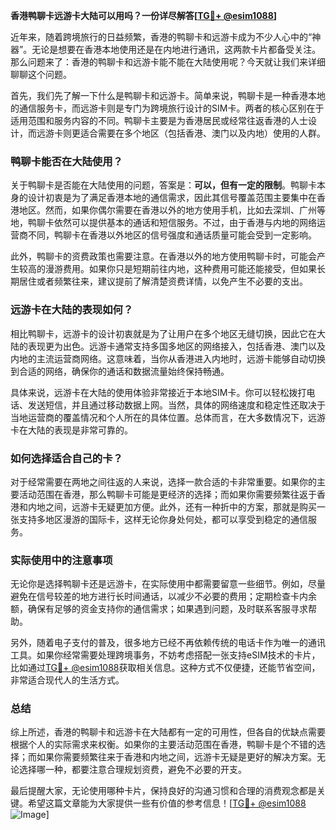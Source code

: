 **香港鸭聊卡远游卡大陆可以用吗？一份详尽解答[[TG💪+ @esim1088](https://t.me/s/esim1088)]**

近年来，随着跨境旅行的日益频繁，香港的鸭聊卡和远游卡成为不少人心中的“神器”。无论是想要在香港本地使用还是在内地进行通讯，这两款卡片都备受关注。那么问题来了：香港的鸭聊卡和远游卡能不能在大陆使用呢？今天就让我们来详细聊聊这个问题。

首先，我们先了解一下什么是鸭聊卡和远游卡。简单来说，鸭聊卡是一种香港本地的通信服务卡，而远游卡则是专门为跨境旅行设计的SIM卡。两者的核心区别在于适用范围和服务内容的不同。鸭聊卡主要是为香港居民或经常往返香港的人士设计，而远游卡则更适合需要在多个地区（包括香港、澳门以及内地）使用的人群。

### 鸭聊卡能否在大陆使用？

关于鸭聊卡是否能在大陆使用的问题，答案是：**可以，但有一定的限制**。鸭聊卡本身的设计初衷是为了满足香港本地的通信需求，因此其信号覆盖范围主要集中在香港地区。然而，如果你偶尔需要在香港以外的地方使用手机，比如去深圳、广州等地，鸭聊卡依然可以提供基本的通话和短信服务。不过，由于香港与内地的网络运营商不同，鸭聊卡在香港以外地区的信号强度和通话质量可能会受到一定影响。

此外，鸭聊卡的资费政策也需要注意。在香港以外的地方使用鸭聊卡时，可能会产生较高的漫游费用。如果你只是短期前往内地，这种费用可能还能接受，但如果长期居住或者频繁往来，建议提前了解清楚资费详情，以免产生不必要的支出。

### 远游卡在大陆的表现如何？

相比鸭聊卡，远游卡的设计初衷就是为了让用户在多个地区无缝切换，因此它在大陆的表现更为出色。远游卡通常支持多国多地区的网络接入，包括香港、澳门以及内地的主流运营商网络。这意味着，当你从香港进入内地时，远游卡能够自动切换到合适的网络，确保你的通话和数据流量始终保持畅通。

具体来说，远游卡在大陆的使用体验非常接近于本地SIM卡。你可以轻松拨打电话、发送短信，并且通过移动数据上网。当然，具体的网络速度和稳定性还取决于当地运营商的覆盖情况和个人所在的具体位置。总体而言，在大多数情况下，远游卡在大陆的表现是非常可靠的。

### 如何选择适合自己的卡？

对于经常需要在两地之间往返的人来说，选择一款合适的卡非常重要。如果你的主要活动范围在香港，那么鸭聊卡可能是更经济的选择；而如果你需要频繁往返于香港和内地之间，远游卡无疑更加方便。此外，还有一种折中的方案，那就是购买一张支持多地区漫游的国际卡，这样无论你身处何处，都可以享受到稳定的通信服务。

### 实际使用中的注意事项

无论你是选择鸭聊卡还是远游卡，在实际使用中都需要留意一些细节。例如，尽量避免在信号较差的地方进行长时间通话，以减少不必要的费用；定期检查卡内余额，确保有足够的资金支持你的通信需求；如果遇到问题，及时联系客服寻求帮助。

另外，随着电子支付的普及，很多地方已经不再依赖传统的电话卡作为唯一的通讯工具。如果你经常需要处理跨境事务，不妨考虑搭配一张支持eSIM技术的卡片，比如通过[TG💪+ @esim1088](https://t.me/s/esim1088)获取相关信息。这种方式不仅便捷，还能节省空间，非常适合现代人的生活方式。

### 总结

综上所述，香港的鸭聊卡和远游卡在大陆都有一定的可用性，但各自的优缺点需要根据个人的实际需求来权衡。如果你的主要活动范围在香港，鸭聊卡是个不错的选择；而如果你需要频繁往来于香港和内地之间，远游卡无疑是更好的解决方案。无论选择哪一种，都要注意合理规划资费，避免不必要的开支。

最后提醒大家，无论使用哪种卡片，保持良好的沟通习惯和合理的消费观念都是关键。希望这篇文章能为大家提供一些有价值的参考信息！[[TG💪+ @esim1088](https://t.me/s/esim1088) ![Image](https://i.postimg.cc/4NQfJmqS/Snipaste-2025-05-13-00-14-12.png)]